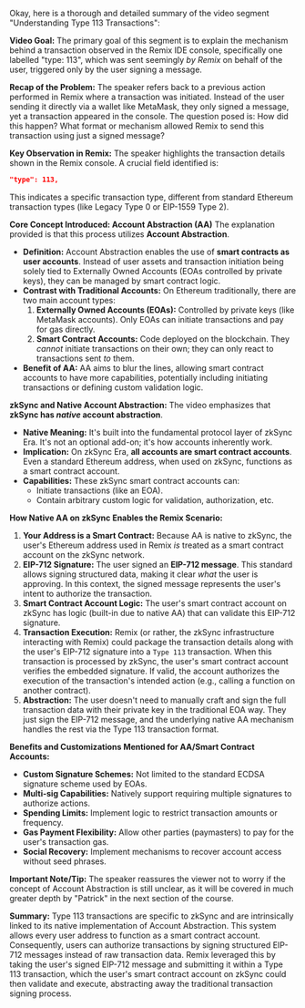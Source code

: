 Okay, here is a thorough and detailed summary of the video segment "Understanding Type 113 Transactions":

**Video Goal:**
The primary goal of this segment is to explain the mechanism behind a transaction observed in the Remix IDE console, specifically one labelled "type: 113", which was sent seemingly *by Remix* on behalf of the user, triggered only by the user signing a message.

**Recap of the Problem:**
The speaker refers back to a previous action performed in Remix where a transaction was initiated. Instead of the user sending it directly via a wallet like MetaMask, they only signed a message, yet a transaction appeared in the console. The question posed is: How did this happen? What format or mechanism allowed Remix to send this transaction using just a signed message?

**Key Observation in Remix:**
The speaker highlights the transaction details shown in the Remix console. A crucial field identified is:
```json
"type": 113,
```
This indicates a specific transaction type, different from standard Ethereum transaction types (like Legacy Type 0 or EIP-1559 Type 2).

**Core Concept Introduced: Account Abstraction (AA)**
The explanation provided is that this process utilizes **Account Abstraction**.

*   **Definition:** Account Abstraction enables the use of **smart contracts as user accounts**. Instead of user assets and transaction initiation being solely tied to Externally Owned Accounts (EOAs controlled by private keys), they can be managed by smart contract logic.
*   **Contrast with Traditional Accounts:** On Ethereum traditionally, there are two main account types:
    1.  **Externally Owned Accounts (EOAs):** Controlled by private keys (like MetaMask accounts). Only EOAs can initiate transactions and pay for gas directly.
    2.  **Smart Contract Accounts:** Code deployed on the blockchain. They *cannot* initiate transactions on their own; they can only react to transactions sent *to* them.
*   **Benefit of AA:** AA aims to blur the lines, allowing smart contract accounts to have more capabilities, potentially including initiating transactions or defining custom validation logic.

**zkSync and Native Account Abstraction:**
The video emphasizes that **zkSync has *native* account abstraction**.

*   **Native Meaning:** It's built into the fundamental protocol layer of zkSync Era. It's not an optional add-on; it's how accounts inherently work.
*   **Implication:** On zkSync Era, **all accounts are smart contract accounts**. Even a standard Ethereum address, when used on zkSync, functions as a smart contract account.
*   **Capabilities:** These zkSync smart contract accounts can:
    *   Initiate transactions (like an EOA).
    *   Contain arbitrary custom logic for validation, authorization, etc.

**How Native AA on zkSync Enables the Remix Scenario:**
1.  **Your Address is a Smart Contract:** Because AA is native to zkSync, the user's Ethereum address used in Remix *is* treated as a smart contract account on the zkSync network.
2.  **EIP-712 Signature:** The user signed an **EIP-712 message**. This standard allows signing structured data, making it clear *what* the user is approving. In this context, the signed message represents the user's intent to authorize the transaction.
3.  **Smart Contract Account Logic:** The user's smart contract account on zkSync has logic (built-in due to native AA) that can validate this EIP-712 signature.
4.  **Transaction Execution:** Remix (or rather, the zkSync infrastructure interacting with Remix) could package the transaction details along with the user's EIP-712 signature into a `Type 113` transaction. When this transaction is processed by zkSync, the user's smart contract account verifies the embedded signature. If valid, the account authorizes the execution of the transaction's intended action (e.g., calling a function on another contract).
5.  **Abstraction:** The user doesn't need to manually craft and sign the full transaction data with their private key in the traditional EOA way. They just sign the EIP-712 message, and the underlying native AA mechanism handles the rest via the Type 113 transaction format.

**Benefits and Customizations Mentioned for AA/Smart Contract Accounts:**
*   **Custom Signature Schemes:** Not limited to the standard ECDSA signature scheme used by EOAs.
*   **Multi-sig Capabilities:** Natively support requiring multiple signatures to authorize actions.
*   **Spending Limits:** Implement logic to restrict transaction amounts or frequency.
*   **Gas Payment Flexibility:** Allow other parties (paymasters) to pay for the user's transaction gas.
*   **Social Recovery:** Implement mechanisms to recover account access without seed phrases.

**Important Note/Tip:**
The speaker reassures the viewer not to worry if the concept of Account Abstraction is still unclear, as it will be covered in much greater depth by "Patrick" in the next section of the course.

**Summary:**
Type 113 transactions are specific to zkSync and are intrinsically linked to its native implementation of Account Abstraction. This system allows every user address to function as a smart contract account. Consequently, users can authorize transactions by signing structured EIP-712 messages instead of raw transaction data. Remix leveraged this by taking the user's signed EIP-712 message and submitting it within a Type 113 transaction, which the user's smart contract account on zkSync could then validate and execute, abstracting away the traditional transaction signing process.